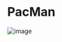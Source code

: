 # PacMan

![image](https://github.com/rrromchIk/PacMan/assets/90086332/af305470-9346-4c9f-906c-21e2078695a5)
